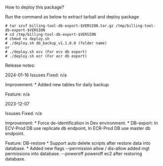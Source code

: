 How to deploy this package?

Run the command as below to extract tarball and deploy package
```
# tar xzvf billing-tool-db-export-$VERSION.tar.gz /tmp/billing-tool-db-export-$VERSION
# cd /tmp/billing-tool-db-export-$VERSION
# chmod +x deploy.sh 
# ./deploy.sh db_backup_v1.1.0.0 (folder name)
or 
# ./deploy.sh ecv (For ecv db export)
# ./deploy.sh ecr (For ecr db export)
```


Release notes:

2024-01-16
  Issuses Fixed:
    n/a
   

  Improvement:
    * Added new tables for daily backup

  Feature:
    n/a
  

2023-12-07

  Issuses Fixed:
    n/a
   

  Improvement:
    * Force de-identification in Dev environment.
    * DB-export: In ECV-Prod DB use replicate db endpoint,
                 In ECR-Prod DB use master db endpoint.

  Feature:
    DB-restore
    * Support auto delete scripts after restore data into database.
    * Added new flags
      --permission   allow / dis-allow added mgt permissions into database.
      --poweroff     poweroff ec2 after restoring database.
      
